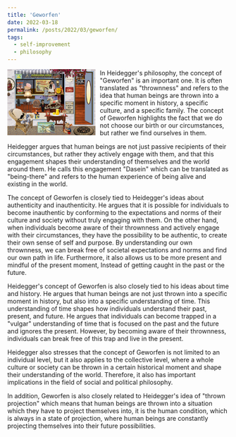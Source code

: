 ```yaml
---
title: 'Geworfen'
date: 2022-03-18
permalink: /posts/2022/03/geworfen/
tags:
  - self-improvement
  - philosophy
---
```


<img width="200" alt="antiques shop" src="/images/posts/geworfen.png" style="float: left; margin-right: 10px;" /> In Heidegger's philosophy, the concept of "Geworfen" is an important one. It is often translated as "thrownness" and refers to the idea that human beings are thrown into a specific moment in history, a specific culture, and a specific family. The concept of Geworfen highlights the fact that we do not choose our birth or our circumstances, but rather we find ourselves in them.

Heidegger argues that human beings are not just passive recipients of their circumstances, but rather they actively engage with them, and that this engagement shapes their understanding of themselves and the world around them. He calls this engagement "Dasein" which can be translated as "being-there" and refers to the human experience of being alive and existing in the world.

The concept of Geworfen is closely tied to Heidegger's ideas about authenticity and inauthenticity. He argues that it is possible for individuals to become inauthentic by conforming to the expectations and norms of their culture and society without truly engaging with them. On the other hand, when individuals become aware of their thrownness and actively engage with their circumstances, they have the possibility to be authentic, to create their own sense of self and purpose. By understanding our own thrownness, we can break free of societal expectations and norms and find our own path in life. Furthermore, it also allows us to be more present and mindful of the present moment, Instead of getting caught in the past or the future.

Heidegger's concept of Geworfen is also closely tied to his ideas about time and history. He argues that human beings are not just thrown into a specific moment in history, but also into a specific understanding of time. This understanding of time shapes how individuals understand their past, present, and future. He argues that individuals can become trapped in a "vulgar" understanding of time that is focused on the past and the future and ignores the present. However, by becoming aware of their thrownness, individuals can break free of this trap and live in the present.

Heidegger also stresses that the concept of Geworfen is not limited to an individual level, but it also applies to the collective level, where a whole culture or society can be thrown in a certain historical moment and shape their understanding of the world. Therefore, it also has important implications in the field of social and political philosophy.

In addition, Geworfen is also closely related to Heidegger's idea of "thrown projection" which means that human beings are thrown into a situation which they have to project themselves into, it is the human condition, which is always in a state of projection, where human beings are constantly projecting themselves into their future possibilities.
